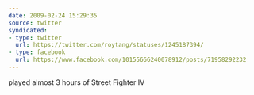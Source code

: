 ```yaml
---
date: 2009-02-24 15:29:35
source: twitter
syndicated:
- type: twitter
  url: https://twitter.com/roytang/statuses/1245187394/
- type: facebook
  url: https://www.facebook.com/10155666240078912/posts/71958292232
---
```


played almost 3 hours of Street Fighter IV